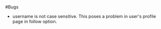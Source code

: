 #Bugs
- username is not case sensitive. This poses a problem in user's profile page in follow option.
